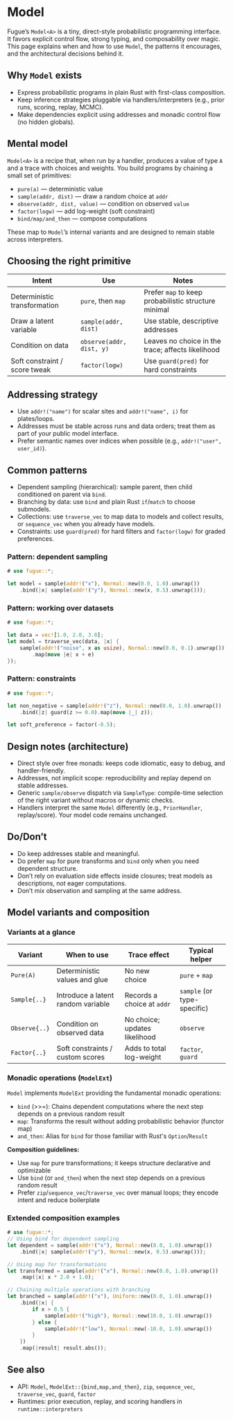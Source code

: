 # Model

Fugue’s `Model<A>` is a tiny, direct-style probabilistic programming interface. It favors explicit control flow, strong typing, and composability over magic. This page explains when and how to use `Model`, the patterns it encourages, and the architectural decisions behind it.

## Why `Model` exists

- Express probabilistic programs in plain Rust with first-class composition.
- Keep inference strategies pluggable via handlers/interpreters (e.g., prior runs, scoring, replay, MCMC).
- Make dependencies explicit using addresses and monadic control flow (no hidden globals).

## Mental model

`Model<A>` is a recipe that, when run by a handler, produces a value of type `A` and a trace with choices and weights. You build programs by chaining a small set of primitives:

- `pure(a)` — deterministic value
- `sample(addr, dist)` — draw a random choice at `addr`
- `observe(addr, dist, value)` — condition on observed `value`
- `factor(logw)` — add log-weight (soft constraint)
- `bind/map/and_then` — compose computations

These map to `Model`’s internal variants and are designed to remain stable across interpreters.

## Choosing the right primitive

| Intent | Use | Notes |
| --- | --- | --- |
| Deterministic transformation | `pure`, then `map` | Prefer `map` to keep probabilistic structure minimal |
| Draw a latent variable | `sample(addr, dist)` | Use stable, descriptive addresses |
| Condition on data | `observe(addr, dist, y)` | Leaves no choice in the trace; affects likelihood |
| Soft constraint / score tweak | `factor(logw)` | Use `guard(pred)` for hard constraints |

## Addressing strategy

- Use `addr!("name")` for scalar sites and `addr!("name", i)` for plates/loops.
- Addresses must be stable across runs and data orders; treat them as part of your public model interface.
- Prefer semantic names over indices when possible (e.g., `addr!("user", user_id)`).

## Common patterns

- Dependent sampling (hierarchical): sample parent, then child conditioned on parent via `bind`.
- Branching by data: use `bind` and plain Rust `if`/`match` to choose submodels.
- Collections: use `traverse_vec` to map data to models and collect results, or `sequence_vec` when you already have models.
- Constraints: use `guard(pred)` for hard filters and `factor(logw)` for graded preferences.

### Pattern: dependent sampling

```rust
# use fugue::*;

let model = sample(addr!("x"), Normal::new(0.0, 1.0).unwrap())
    .bind(|x| sample(addr!("y"), Normal::new(x, 0.5).unwrap()));
```

### Pattern: working over datasets

```rust
# use fugue::*;

let data = vec![1.0, 2.0, 3.0];
let model = traverse_vec(data, |x| {
    sample(addr!("noise", x as usize), Normal::new(0.0, 0.1).unwrap())
        .map(move |e| x + e)
});
```

### Pattern: constraints

```rust
# use fugue::*;

let non_negative = sample(addr!("z"), Normal::new(0.0, 1.0).unwrap())
    .bind(|z| guard(z >= 0.0).map(move |_| z));

let soft_preference = factor(-0.5);
```

## Design notes (architecture)

- Direct style over free monads: keeps code idiomatic, easy to debug, and handler-friendly.
- Addresses, not implicit scope: reproducibility and replay depend on stable addresses.
- Generic `sample/observe` dispatch via `SampleType`: compile-time selection of the right variant without macros or dynamic checks.
- Handlers interpret the same `Model` differently (e.g., `PriorHandler`, replay/score). Your model code remains unchanged.

## Do/Don’t

- Do keep addresses stable and meaningful.
- Do prefer `map` for pure transforms and `bind` only when you need dependent structure.
- Don’t rely on evaluation side effects inside closures; treat models as descriptions, not eager computations.
- Don’t mix observation and sampling at the same address.

## Model variants and composition

### Variants at a glance

| Variant | When to use | Trace effect | Typical helper |
| --- | --- | --- | --- |
| `Pure(A)` | Deterministic values and glue | No new choice | `pure` + `map` |
| `Sample{..}` | Introduce a latent random variable | Records a choice at `addr` | `sample` (or type-specific) |
| `Observe{..}` | Condition on observed data | No choice; updates likelihood | `observe` |
| `Factor{..}` | Soft constraints / custom scores | Adds to total log-weight | `factor`, `guard` |

### Monadic operations (`ModelExt`)

`Model` implements `ModelExt` providing the fundamental monadic operations:

- `bind` (>>=): Chains dependent computations where the next step depends on a previous random result
- `map`: Transforms the result without adding probabilistic behavior (functor map)
- `and_then`: Alias for `bind` for those familiar with Rust's `Option`/`Result`

**Composition guidelines:**

- Use `map` for pure transformations; it keeps structure declarative and optimizable
- Use `bind` (or `and_then`) when the next step depends on a previous random result
- Prefer `zip`/`sequence_vec`/`traverse_vec` over manual loops; they encode intent and reduce boilerplate

### Extended composition examples

```rust
# use fugue::*;
// Using bind for dependent sampling
let dependent = sample(addr!("x"), Normal::new(0.0, 1.0).unwrap())
    .bind(|x| sample(addr!("y"), Normal::new(x, 0.5).unwrap()));

// Using map for transformations
let transformed = sample(addr!("x"), Normal::new(0.0, 1.0).unwrap())
    .map(|x| x * 2.0 + 1.0);

// Chaining multiple operations with branching
let branched = sample(addr!("x"), Uniform::new(0.0, 1.0).unwrap())
    .bind(|x| {
        if x > 0.5 {
            sample(addr!("high"), Normal::new(10.0, 1.0).unwrap())
        } else {
            sample(addr!("low"), Normal::new(-10.0, 1.0).unwrap())
        }
    })
    .map(|result| result.abs());
```

## See also

- API: `Model`, `ModelExt::{bind,map,and_then}`, `zip`, `sequence_vec`, `traverse_vec`, `guard`, `factor`
- Runtimes: prior execution, replay, and scoring handlers in `runtime::interpreters`
